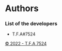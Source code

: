 # Authors

### List of the developers
- T.F.A#7524

<a href="https://github.com/TFAGaming/">© 2022 - T.F.A 7524</a>